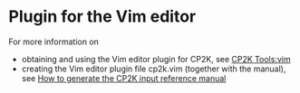 # Plugin for the Vim editor

For more information on

- obtaining and using the Vim editor plugin for CP2K, see [CP2K Tools:vim](https://www.cp2k.org/tools:vim)
- creating the Vim editor plugin file cp2k.vim (together with the manual),
  see [How to generate the CP2K input reference manual](https://manual.cp2k.org/trunk/generate_manual_howto.html)
